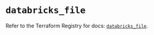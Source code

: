 # `databricks_file`

Refer to the Terraform Registry for docs: [`databricks_file`](https://registry.terraform.io/providers/databricks/databricks/1.81.1/docs/resources/file).
